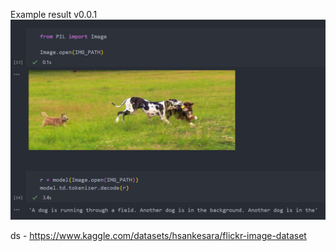Example result v0.0.1
![Example Result.jpg](./src/utils/example.png)

ds - https://www.kaggle.com/datasets/hsankesara/flickr-image-dataset